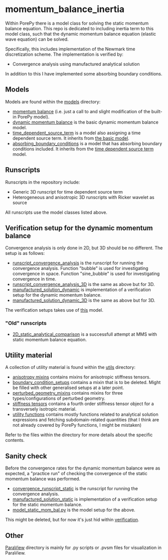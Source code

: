 # momentum_balance_inertia
Within PorePy there is a model class for solving the static momentum balance equation.
This repo is dedicated to including inertia term to this model class, such that the
dynamic momentum balance equation (elastic wave equation) can be solved.

Specifically, this includes implementation of the Newmark time discretization scheme.
The implementation is verified by:
* Convergence analysis using manufactured analytical
solution

In addition to this I have implemented some absorbing boundary conditions.

## Models
Models are found within the [models](./models/) directory:
* [momentum balance](./models/no_inertia_momentum_balance.py) (i.e. just a call to and
  slight modification of the built-in PorePy model).
* [dynamic momentum balance](./models/dynamic_momentum_balance.py) is the basic dynamic
  momentum balance model.
* [time_dependent_source_term](./models/time_dependent_source_term.py) is a model also
  assigning a time dependent source term. It inherits from [the basic
  model](./models/dynamic_momentum_balance.py).
* [absorbing_boundary_conditions](./models/absorbing_boundary_conditions.py) is a model
  that has absorbing boundary conditions included. It inherits from the [time dependent
  source term](./models/time_dependent_source_term.py) model.

## Runscripts
Runscripts in the repository include:
* Generic 3D runscript for time dependent source term
* Heterogeneous and anisotropic 3D runscripts with Ricker wavelet as source 

All runscripts use the model classes listed above.


## Verification setup for the dynamic momentum balance
Convergence analysis is only done in 2D, but 3D should be no different. The setup is as
follows:
* [runscript_convergence_analysis](./runscript_convergence_analysis.py) is the runscript
  for running the convergence analysis. Function "bubble" is used for investigating
  convergence in space. Function "sine_bubble" is used for investigating convergence in
  time.
* [runscript_convergence_analysis_3D](./runscript_convergence_analysis_3D.py) is the
  same as above but for 3D.
* [manufactured_solution_dynamic](./manufactured_solution_dynamic.py) is implementation
  of a verification setup for the dynamic momentum balance.
* [manufactured_solution_dynamic_3D](./manufactured_solution_dynamic_3D.py) is the same
  as above but for 3D.

The verification setups takes use of [this](./models/time_dependent_source_term.py)
model.

### "Old" runscripts
* [2D_static_analytical_comparison](./2D_static_analytical_comparison.py) is a
  successfull attempt at MMS with static momentum balance equation.

## Utility material
A collection of utility material is found within the [utils](./utils/) directory:
* [anisotropy mixins](./utils/anisotropy_mixins.py) contains mixins for anisotropic stiffness tensors.
* [boundary_condition_setups](./utils/boundary_condition_setups.py) contains a mixin that is to be deleted. Might be filled with other generalised setups at a later point.
* [perturbed_geometry_mixins](./utils/perturbed_geometry_mixins.py) contains mixins for three types/configurations of perturbed geometry.
* [stiffness tensors](./utils/stiffness_tensors.py) contains a fourth order stiffness tensor object for a transversely isotropic material.
* [utility functions](./utils/utility_functions.py) contains mostly functions related to analytical solution expressions and fetching subdomain-related quantities (that I think are not already covered by PorePy functions, I might be mistaken)

Refer to the files within the directory for more details about the specific contents.

## Sanity check
Before the convergence rates for the dynamic momentum balance were as expected, a
"practice run" of checking the convergence of the static momentum balance was performed.
* [convergence_runscript_static](./verification/convergence_runscript_static.py) is the
  runscript for running the convergence analysis.
* [manufactured_solution_static](./verification/manufactured_solution_static.py) is
  implementation of a verification setup for the static momentum balance. 
* [model_static_mom_bal.py](./verification/model_static_mom_bal.py) is the model setup
  for the above.

This might be deleted, but for now it's just hid within [verification](./verification/).

## Other
[ParaView](./ParaView/) directory is mainly for .py scripts or .pvsm files for
visualization in ParaView.
